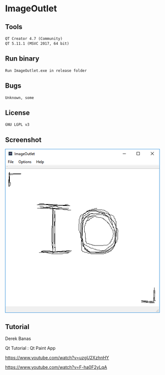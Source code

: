 # ImageOutlet

## Tools

	QT Creator 4.7 (Community)
	QT 5.11.1 (MSVC 2017, 64 bit)

## Run binary

	Run ImageOutlet.exe in release folder

## Bugs

	Unknown, some

## License

	GNU LGPL v3

## Screenshot
	
![](/imageoutlet_screenshot.png?raw=true)

## Tutorial

Derek Banas

Qt Tutorial : Qt Paint App

https://www.youtube.com/watch?v=uzgU2XzhnHY

https://www.youtube.com/watch?v=F-ha0F2yLqA


